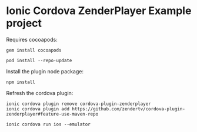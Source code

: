 # Ionic Cordova ZenderPlayer Example project


Requires cocoapods:
```
gem install cocoapods

pod install --repo-update
```

Install the plugin node package:
```
npm install
```

Refresh the cordova plugin:
```
ionic cordova plugin remove cordova-plugin-zenderplayer
ionic cordova plugin add https://github.com/zendertv/cordova-plugin-zenderplayer#feature-use-maven-repo
```

```
ionic cordova run ios --emulator
```
